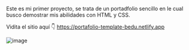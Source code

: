Este es mi primer proyecto, se trata de un portadfolio sencillo en le cual busco demostrar mis abilidades con HTML y CSS. 

Vidita el sitio aquí 👇
https://portafolio-template-bedu.netlify.app

![image](https://github.com/IvanHernandezMuro/freelance_base/assets/93084656/d7fbbd53-7f9d-4231-a20b-bb23ce546420)
